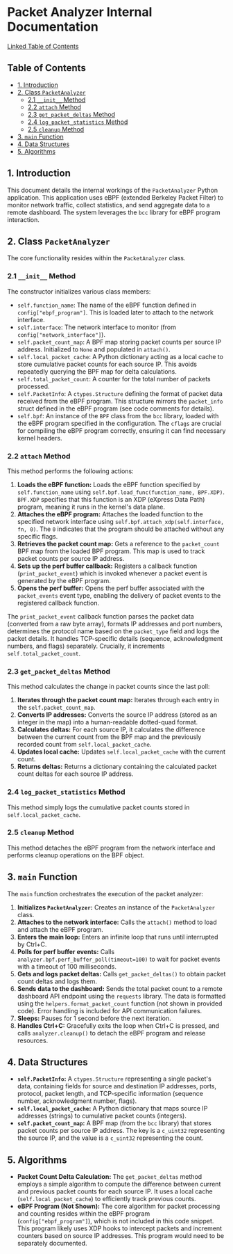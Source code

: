 # Packet Analyzer Internal Documentation

[Linked Table of Contents](#table-of-contents)

## <a name="table-of-contents"></a>Table of Contents

* [1. Introduction](#introduction)
* [2. Class `PacketAnalyzer`](#class-packetanalyzer)
    * [2.1 `__init__` Method](#init-method)
    * [2.2 `attach` Method](#attach-method)
    * [2.3 `get_packet_deltas` Method](#get-packet-deltas-method)
    * [2.4 `log_packet_statistics` Method](#log-packet-statistics-method)
    * [2.5 `cleanup` Method](#cleanup-method)
* [3. `main` Function](#main-function)
* [4. Data Structures](#data-structures)
* [5. Algorithms](#algorithms)


## <a name="introduction"></a>1. Introduction

This document details the internal workings of the `PacketAnalyzer` Python application.  This application uses eBPF (extended Berkeley Packet Filter) to monitor network traffic, collect statistics, and send aggregate data to a remote dashboard.  The system leverages the `bcc` library for eBPF program interaction.


## <a name="class-packetanalyzer"></a>2. Class `PacketAnalyzer`

The core functionality resides within the `PacketAnalyzer` class.

### <a name="init-method"></a>2.1 `__init__` Method

The constructor initializes various class members:

*   `self.function_name`:  The name of the eBPF function defined in `config["ebpf_program"]`. This is loaded later to attach to the network interface.
*   `self.interface`: The network interface to monitor (from `config["network_interface"]`).
*   `self.packet_count_map`: A BPF map storing packet counts per source IP address.  Initialized to `None` and populated in `attach()`.
*   `self.local_packet_cache`: A Python dictionary acting as a local cache to store cumulative packet counts for each source IP. This avoids repeatedly querying the BPF map for delta calculations.
*   `self.total_packet_count`: A counter for the total number of packets processed.
*   `self.PacketInfo`: A `ctypes.Structure` defining the format of packet data received from the eBPF program.  This structure mirrors the `packet_info` struct defined in the eBPF program (see code comments for details).
*   `self.bpf`: An instance of the `BPF` class from the `bcc` library, loaded with the eBPF program specified in the configuration. The `cflags` are crucial for compiling the eBPF program correctly, ensuring it can find necessary kernel headers.


### <a name="attach-method"></a>2.2 `attach` Method

This method performs the following actions:

1.  **Loads the eBPF function:** Loads the eBPF function specified by `self.function_name` using `self.bpf.load_func(function_name, BPF.XDP)`.  `BPF.XDP` specifies that this function is an XDP (eXpress Data Path) program, meaning it runs in the kernel's data plane.
2.  **Attaches the eBPF program:** Attaches the loaded function to the specified network interface using `self.bpf.attach_xdp(self.interface, fn, 0)`. The `0` indicates that the program should be attached without any specific flags.
3.  **Retrieves the packet count map:** Gets a reference to the `packet_count` BPF map from the loaded BPF program.  This map is used to track packet counts per source IP address.
4.  **Sets up the perf buffer callback:** Registers a callback function (`print_packet_event`) which is invoked whenever a packet event is generated by the eBPF program.
5.  **Opens the perf buffer:** Opens the perf buffer associated with the `packet_events` event type, enabling the delivery of packet events to the registered callback function.


The `print_packet_event` callback function parses the packet data (converted from a raw byte array), formats IP addresses and port numbers, determines the protocol name based on the `packet_type` field and logs the packet details. It handles TCP-specific details (sequence, acknowledgment numbers, and flags) separately.  Crucially, it increments `self.total_packet_count`.

### <a name="get-packet-deltas-method"></a>2.3 `get_packet_deltas` Method

This method calculates the change in packet counts since the last poll:

1.  **Iterates through the packet count map:** Iterates through each entry in the `self.packet_count_map`.
2.  **Converts IP addresses:** Converts the source IP address (stored as an integer in the map) into a human-readable dotted-quad format.
3.  **Calculates deltas:** For each source IP, it calculates the difference between the current count from the BPF map and the previously recorded count from `self.local_packet_cache`.
4.  **Updates local cache:** Updates `self.local_packet_cache` with the current count.
5.  **Returns deltas:** Returns a dictionary containing the calculated packet count deltas for each source IP address.


### <a name="log-packet-statistics-method"></a>2.4 `log_packet_statistics` Method

This method simply logs the cumulative packet counts stored in `self.local_packet_cache`.


### <a name="cleanup-method"></a>2.5 `cleanup` Method

This method detaches the eBPF program from the network interface and performs cleanup operations on the BPF object.


## <a name="main-function"></a>3. `main` Function

The `main` function orchestrates the execution of the packet analyzer:

1.  **Initializes `PacketAnalyzer`:** Creates an instance of the `PacketAnalyzer` class.
2.  **Attaches to the network interface:** Calls the `attach()` method to load and attach the eBPF program.
3.  **Enters the main loop:** Enters an infinite loop that runs until interrupted by Ctrl+C.
4.  **Polls for perf buffer events:** Calls `analyzer.bpf.perf_buffer_poll(timeout=100)` to wait for packet events with a timeout of 100 milliseconds.
5.  **Gets and logs packet deltas:** Calls `get_packet_deltas()` to obtain packet count deltas and logs them.
6.  **Sends data to the dashboard:** Sends the total packet count to a remote dashboard API endpoint using the `requests` library. The data is formatted using the `helpers.format_packet_count` function (not shown in provided code). Error handling is included for API communication failures.
7.  **Sleeps:** Pauses for 1 second before the next iteration.
8.  **Handles Ctrl+C:** Gracefully exits the loop when Ctrl+C is pressed, and calls `analyzer.cleanup()` to detach the eBPF program and release resources.


## <a name="data-structures"></a>4. Data Structures

*   **`self.PacketInfo`:** A `ctypes.Structure` representing a single packet's data, containing fields for source and destination IP addresses, ports, protocol, packet length, and TCP-specific information (sequence number, acknowledgment number, flags).
*   **`self.local_packet_cache`:** A Python dictionary that maps source IP addresses (strings) to cumulative packet counts (integers).
*   **`self.packet_count_map`:** A BPF map (from the `bcc` library) that stores packet counts per source IP address.  The key is a `c_uint32` representing the source IP, and the value is a `c_uint32` representing the count.


## <a name="algorithms"></a>5. Algorithms

*   **Packet Count Delta Calculation:** The `get_packet_deltas` method employs a simple algorithm to compute the difference between current and previous packet counts for each source IP.  It uses a local cache (`self.local_packet_cache`) to efficiently track previous counts.
*   **eBPF Program (Not Shown):** The core algorithm for packet processing and counting resides within the eBPF program (`config["ebpf_program"]`), which is not included in this code snippet.  This program likely uses XDP hooks to intercept packets and increment counters based on source IP addresses.  This program would need to be separately documented.

